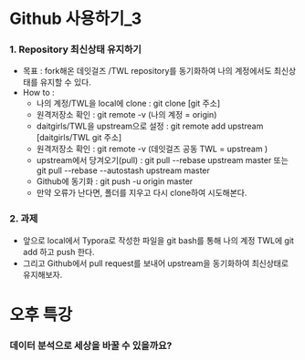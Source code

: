 # Github 사용하기_3

### 1. Repository 최신상태 유지하기

- 목표 : fork해온 데잇걸즈 /TWL repository를 동기화하여 나의 계정에서도 최신상태를 유지할 수 있다.
- How to :
  - 나의 계정/TWL을 local에 clone : git clone [git 주소]
  - 원격저장소 확인 : git remote -v (나의 계정 = origin)
  - daitgirls/TWL을 upstream으로 설정 : git remote add upstream [daitgirls/TWL git 주소]
  - 원격저장소 확인 : git remote -v (데잇걸즈 공동 TWL = upstream )
  - upstream에서 당겨오기(pull) : git pull --rebase upstream master 또는 git pull --rebase --autostash upstream master
  - Github에 동기화 : git push -u origin master
  - 만약 오류가 난다면, 폴더를 지우고 다시 clone하여 시도해본다.



### 2. 과제

- 앞으로 local에서 Typora로 작성한 파일을 git bash를 통해 나의 계정 TWL에 git add 하고 push 한다.
- 그리고 Github에서 pull request를 보내어 upstream을 동기화하여 최신상태로 유지해보자.



# 오후 특강

### 데이터 분석으로 세상을 바꿀 수 있을까요?

